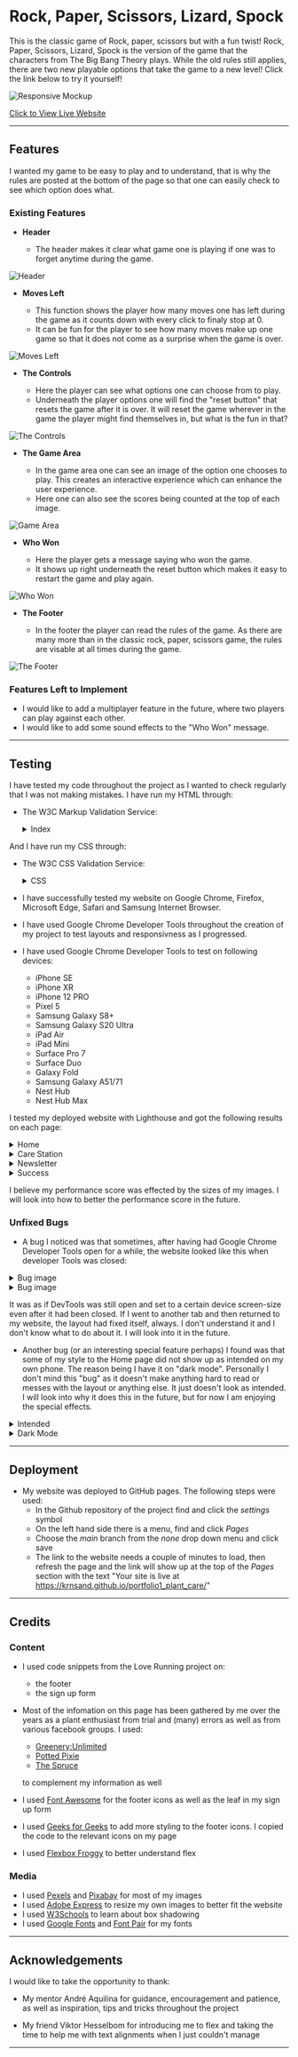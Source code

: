 # Rock, Paper, Scissors, Lizard, Spock

This is the classic game of Rock, paper, scissors but with a fun twist! Rock, Paper, Scissors, Lizard, Spock is the version of the game that the characters from The Big Bang Theory plays. While the old rules still applies, there are two new playable options that take the game to a new level! Click the link below to try it yourself!

![Responsive Mockup](https://github.com/Krnsand/rock-paper-scissors-lizard-spock/blob/main/assets/images/readme_images/am_i_responsive.png)

[Click to View Live Website](https://krnsand.github.io/rock-paper-scissors-lizard-spock/)

--- 

## Features 

I wanted my game to be easy to play and to understand, that is why the rules are posted at the bottom of the page so that one can easily check to see which option does what.

### Existing Features

- __Header__

  - The header makes it clear what game one is playing if one was to forget anytime during the game. 

![Header](https://github.com/Krnsand/rock-paper-scissors-lizard-spock/blob/main/assets/images/readme_images/heading.png)

- __Moves Left__

  - This function shows the player how many moves one has left during the game as it counts down with every click to finaly stop at 0.  
  - It can be fun for the player to see how many moves make up one game so that it does not come as a surprise when the game is over.

![Moves Left](https://github.com/Krnsand/rock-paper-scissors-lizard-spock/blob/main/assets/images/readme_images/moves_left.png)

- __The Controls__

  - Here the player can see what options one can choose from to play. 
  - Underneath the player options one will find the "reset button" that resets the game after it is over. It will reset the game wherever in the game the player might find themselves in, but what is the fun in that?

![The Controls](https://github.com/Krnsand/rock-paper-scissors-lizard-spock/blob/main/assets/images/readme_images/controls.png)

- __The Game Area__ 

  - In the game area one can see an image of the option one chooses to play. This creates an interactive experience which can enhance the user experience.
  - Here one can also see the scores being counted at the top of each image.

![Game Area](https://github.com/Krnsand/rock-paper-scissors-lizard-spock/blob/main/assets/images/readme_images/game_area.png)

- __Who Won__

  - Here the player gets a message saying who won the game. 
  - It shows up right underneath the reset button which makes it easy to restart the game and play again. 

![Who Won](https://github.com/Krnsand/rock-paper-scissors-lizard-spock/blob/main/assets/images/readme_images/who_won.png)

- __The Footer__

  - In the footer the player can read the rules of the game. As there are many more than in the classic rock, paper, scissors game, the rules are visable at all times during the game. 

![The Footer](https://github.com/Krnsand/rock-paper-scissors-lizard-spock/blob/main/assets/images/readme_images/rules.png)

### Features Left to Implement

- I would like to add a multiplayer feature in the future, where two players can play against each other.
- I would like to add some sound effects to the "Who Won" message.

---

## Testing 

I have tested my code throughout the project as I wanted to check regularly that I was not making mistakes. I have run my HTML through:

- The W3C Markup Validation Service: 

  <details><summary>Index</summary>
  <img src="https://github.com/Krnsand/rock-paper-scissors-lizard-spock/blob/main/assets/images/readme_images/index_check.png">
  </details>

And I have run my CSS through: 

- The W3C CSS Validation Service:

  <details><summary>CSS</summary>
  <img src="https://github.com/Krnsand/rock-paper-scissors-lizard-spock/blob/main/assets/images/readme_images/css_check.png">
  </details>

- I have successfully tested my website on Google Chrome, Firefox, Microsoft Edge, Safari and Samsung Internet Browser.
- I have used Google Chrome Developer Tools throughout the creation of my project to test layouts and responsivness as I progressed.
- I have used Google Chrome Developer Tools to test on following devices:
  - iPhone SE
  - iPhone XR
  - iPhone 12 PRO
  - Pixel 5
  - Samsung Galaxy S8+
  - Samsung Galaxy S20 Ultra
  - iPad Air
  - iPad Mini
  - Surface Pro 7
  - Surface Duo
  - Galaxy Fold
  - Samsung Galaxy A51/71
  - Nest Hub
  - Nest Hub Max

I tested my deployed website with Lighthouse and got the following results on each page:

<details><summary>Home</summary>
  <img src="https://github.com/Krnsand/portfolio1_plant_care/blob/main/readme_images/index_lighthouse.png">
  </details>
  <details><summary>Care Station</summary>
  <img src="https://github.com/Krnsand/portfolio1_plant_care/blob/main/readme_images/carestation_lighthouse.png">
  </details>
  <details><summary>Newsletter</summary>
  <img src="https://github.com/Krnsand/portfolio1_plant_care/blob/main/readme_images/newsletter_lighthouse.png">
  </details>
  <details><summary>Success</summary>
  <img src="https://github.com/Krnsand/portfolio1_plant_care/blob/main/readme_images/success_lighthouse.png">
  </details>

I believe my performance score was effected by the sizes of my images. I will look into how to better the performance score in the future.

### Unfixed Bugs

- A bug I noticed was that sometimes, after having had Google Chrome Developer Tools open for a while, the website looked like this when developer Tools was closed:

<details><summary>Bug image</summary>
<img src="https://github.com/Krnsand/portfolio1_plant_care/blob/main/readme_images/bug.png">
</details>
<details><summary>Bug image</summary>
<img src="https://github.com/Krnsand/portfolio1_plant_care/blob/main/readme_images/bug1.png">
</details>

It was as if DevTools was still open and set to a certain device screen-size even after it had been closed. If I went to another tab and then returned to my website, the layout had fixed itself, always. I don't understand it and I don't know what to do about it. I will look into it in the future. 

- Another bug (or an interesting special feature perhaps) I found was that some of my style to the Home page did not show up as intended on my own phone. The reason being I have it on "dark mode". Personally I don't mind this "bug" as it doesn't make anything hard to read or messes with the layout or anything else. It just doesn't look as intended. I will look into why it does this in the future, but for now I am enjoying the special effects.

<details><summary>Intended</summary>
<img src="https://github.com/Krnsand/portfolio1_plant_care/blob/main/readme_images/intended.jpg">
</details>
<details><summary>Dark Mode</summary>
<img src="https://github.com/Krnsand/portfolio1_plant_care/blob/main/readme_images/dark_mode.jpg">
</details>

---

## Deployment

- My website was deployed to GitHub pages. The following steps were used: 
  - In the Github repository of the project find and click the <em>settings</em> symbol  
  - On the left hand side there is a menu, find and click <em>Pages</em>
  - Choose the <em>main</em> branch from the <em>none</em> drop down menu and click save
  - The link to the website needs a couple of minutes to load, then refresh the page and the link will show up at the top of the <em>Pages</em> section with the text "Your site is live at https://krnsand.github.io/portfolio1_plant_care/" 

---

## Credits 

### Content 

- I used code snippets from the Love Running project on: 
   - the footer
   - the sign up form

- Most of the infomation on this page has been gathered by me over the years as a plant enthusiast from trial and (many) errors as well as from various facebook groups. I used: 

    - [Greenery:Unlimited](https://greeneryunlimited.co/blogs/plant-care/monstera-deliciosa-care) 
    - [Potted Pixie](https://pottedpixie.com/monstera-albo-care/)
    - [The Spruce](https://www.thespruce.com/grow-coleus-plants-indoors-1902746)

  to complement my information as well

- I used [Font Awesome](https://fontawesome.com/) for the footer icons as well as the leaf in my sign up form
- I used [Geeks for Geeks](https://www.geeksforgeeks.org/how-to-create-icon-hover-effect-using-css/) to add more styling to the footer icons. I copied the code to the relevant icons on my page
- I used [Flexbox Froggy](https://flexboxfroggy.com/) to better understand flex
 
### Media

- I used [Pexels](https://www.pexels.com/sv-se/) and [Pixabay](https://pixabay.com/) for most of my images
- I used [Adobe Express](https://www.adobe.com/express/feature/image/resize) to resize my own images to better fit the website
- I used [W3Schools](https://www.w3schools.com/css/css3_shadows_box.asp) to learn about box shadowing
- I used [Google Fonts](https://fonts.google.com/) and [Font Pair](https://www.fontpair.co/all) for my fonts

---

## Acknowledgements

I would like to take the opportunity to thank:

- My mentor André Aquilina for guidance, encouragement and patience, as well as inspiration, tips and tricks throughout the project

- My friend Viktor Hesselbom for introducing me to flex and taking the time to help me with text alignments when I just couldn't manage


---